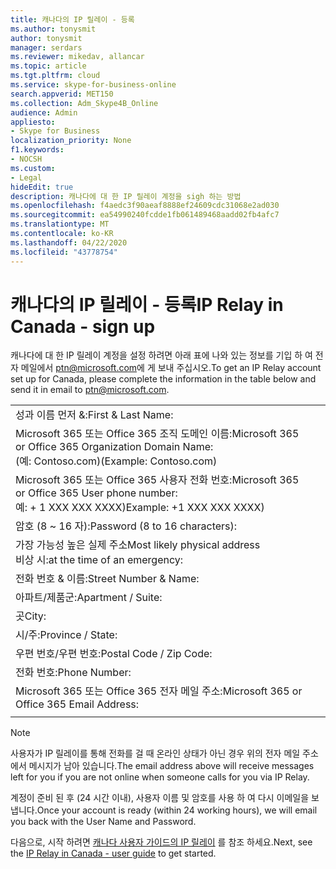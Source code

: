 ```yaml
---
title: 캐나다의 IP 릴레이 - 등록
ms.author: tonysmit
author: tonysmit
manager: serdars
ms.reviewer: mikedav, allancar
ms.topic: article
ms.tgt.pltfrm: cloud
ms.service: skype-for-business-online
search.appverid: MET150
ms.collection: Adm_Skype4B_Online
audience: Admin
appliesto:
- Skype for Business
localization_priority: None
f1.keywords:
- NOCSH
ms.custom:
- Legal
hideEdit: true
description: 캐나다에 대 한 IP 릴레이 계정을 sigh 하는 방법
ms.openlocfilehash: f4aedc3f90aeaf8888ef24609cdc31068e2ad030
ms.sourcegitcommit: ea54990240fcdde1fb061489468aadd02fb4afc7
ms.translationtype: MT
ms.contentlocale: ko-KR
ms.lasthandoff: 04/22/2020
ms.locfileid: "43778754"
---
```

# <a name="ip-relay-in-canada---sign-up"></a><span data-ttu-id="0b094-103">캐나다의 IP 릴레이 - 등록</span><span class="sxs-lookup"><span data-stu-id="0b094-103">IP Relay in Canada - sign up</span></span>

<span data-ttu-id="0b094-104">캐나다에 대 한 IP 릴레이 계정을 설정 하려면 아래 표에 나와 있는 정보를 기입 하 여 전자 메일에서 [ptn@microsoft.com](mailto:ptn@microsoft.com)에 게 보내 주십시오.</span><span class="sxs-lookup"><span data-stu-id="0b094-104">To get an IP Relay account set up for Canada, please complete the information in the table below and send it in email to [ptn@microsoft.com](mailto:ptn@microsoft.com).</span></span>

|||
|:-----|:-----|
|<span data-ttu-id="0b094-105">성과 이름 먼저 &:</span><span class="sxs-lookup"><span data-stu-id="0b094-105">First & Last Name:</span></span>||
|<span data-ttu-id="0b094-106">Microsoft 365 또는 Office 365 조직 도메인 이름:</span><span class="sxs-lookup"><span data-stu-id="0b094-106">Microsoft 365 or Office 365 Organization Domain Name:</span></span> <br/><span data-ttu-id="0b094-107">(예: Contoso.com)</span><span class="sxs-lookup"><span data-stu-id="0b094-107">(Example: Contoso.com)</span></span>||
|<span data-ttu-id="0b094-108">Microsoft 365 또는 Office 365 사용자 전화 번호:</span><span class="sxs-lookup"><span data-stu-id="0b094-108">Microsoft 365 or Office 365 User phone number:</span></span> <br/><span data-ttu-id="0b094-109">예: + 1 XXX XXX XXXX)</span><span class="sxs-lookup"><span data-stu-id="0b094-109">Example: +1 XXX XXX XXXX)</span></span> ||
|<span data-ttu-id="0b094-110">암호 (8 ~ 16 자):</span><span class="sxs-lookup"><span data-stu-id="0b094-110">Password (8 to 16 characters):</span></span> ||
|<span data-ttu-id="0b094-111">가장 가능성 높은 실제 주소</span><span class="sxs-lookup"><span data-stu-id="0b094-111">Most likely physical address</span></span> <br/><span data-ttu-id="0b094-112">비상 시:</span><span class="sxs-lookup"><span data-stu-id="0b094-112">at the time of an emergency:</span></span>||
|<span data-ttu-id="0b094-113">전화 번호 & 이름:</span><span class="sxs-lookup"><span data-stu-id="0b094-113">Street Number & Name:</span></span>||
|<span data-ttu-id="0b094-114">아파트/제품군:</span><span class="sxs-lookup"><span data-stu-id="0b094-114">Apartment / Suite:</span></span>||
|<span data-ttu-id="0b094-115">곳</span><span class="sxs-lookup"><span data-stu-id="0b094-115">City:</span></span>||
|<span data-ttu-id="0b094-116">시/주:</span><span class="sxs-lookup"><span data-stu-id="0b094-116">Province / State:</span></span>||
|<span data-ttu-id="0b094-117">우편 번호/우편 번호:</span><span class="sxs-lookup"><span data-stu-id="0b094-117">Postal Code / Zip Code:</span></span>||
|<span data-ttu-id="0b094-118">전화 번호:</span><span class="sxs-lookup"><span data-stu-id="0b094-118">Phone Number:</span></span>||
|<span data-ttu-id="0b094-119">Microsoft 365 또는 Office 365 전자 메일 주소:</span><span class="sxs-lookup"><span data-stu-id="0b094-119">Microsoft 365 or Office 365 Email Address:</span></span>||
|||

> [!NOTE]
> <span data-ttu-id="0b094-120">사용자가 IP 릴레이를 통해 전화를 걸 때 온라인 상태가 아닌 경우 위의 전자 메일 주소에서 메시지가 남아 있습니다.</span><span class="sxs-lookup"><span data-stu-id="0b094-120">The email address above will receive messages left for you if you are not online when someone calls for you via IP Relay.</span></span> 

<span data-ttu-id="0b094-121">계정이 준비 된 후 (24 시간 이내), 사용자 이름 및 암호를 사용 하 여 다시 이메일을 보냅니다.</span><span class="sxs-lookup"><span data-stu-id="0b094-121">Once your account is ready (within 24 working hours), we will email you back with the User Name and Password.</span></span> 


<span data-ttu-id="0b094-122">다음으로, 시작 하려면 [캐나다 사용자 가이드의 IP 릴레이](ip-relay-canada-user-guide.md) 를 참조 하세요.</span><span class="sxs-lookup"><span data-stu-id="0b094-122">Next, see the [IP Relay in Canada - user guide](ip-relay-canada-user-guide.md) to get started.</span></span> 


